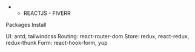  - - REACTJS - FIVERR 

Packages Install

  UI: antd, tailwindcss 
  Routing: react-router-dom 
  Store: redux, react-redux, redux-thunk 
  Form: react-hook-form, yup 
  







